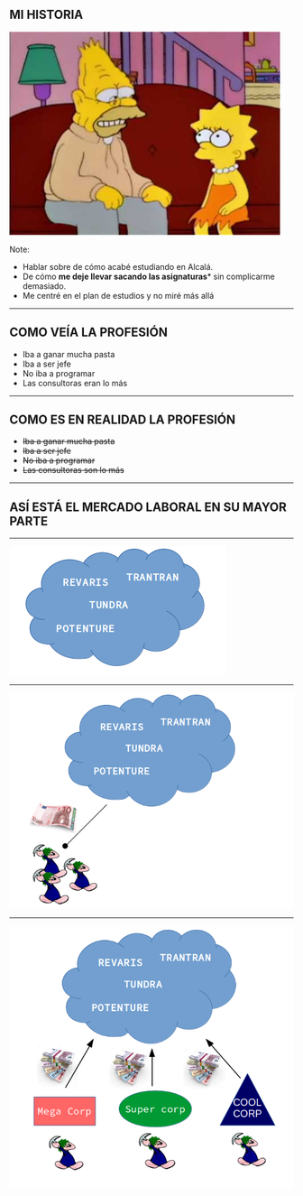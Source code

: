 ## MI HISTORIA

![Simpson](assets/img/simpson.jpg)


Note:
- Hablar sobre de cómo acabé estudiando en Alcalá. 
- De cómo **me deje llevar sacando las asignaturas*** sin complicarme demasiado. 
- Me centré en el plan de estudios y no miré más allá

---

## COMO VEÍA LA PROFESIÓN

- Iba a ganar mucha pasta
- Iba a ser jefe
- No iba a programar
- Las consultoras eran lo más

--- 

## COMO ES EN REALIDAD LA PROFESIÓN

- ~~Iba a ganar mucha pasta~~
- ~~Iba a ser jefe~~
- ~~No iba a programar~~
- ~~Las consultoras son lo más~~

---

## ASÍ ESTÁ EL MERCADO LABORAL EN SU MAYOR PARTE

---

![Consultora](assets/img/consultora.png)

---

![juniors](assets/img/juniors.png)

---

![money](assets/img/money.png)
